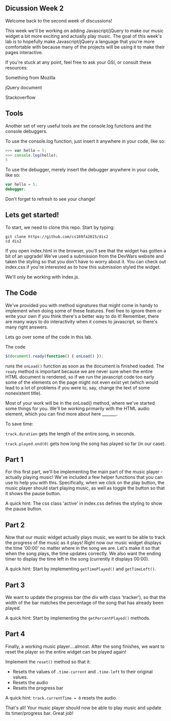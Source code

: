 Dicussion Week 2
---

Welcome back to the second week of discussions!

This week we'll be working on adding Javascript/jQuery to make our music widget a bit more exciting and actually play music. The goal of this week's lab is to hopefully make Javascript/jQuery a language that you're more comfortable with because many of the projects will be using it to make their pages interactive.

If you're stuck at any point, feel free to ask your GSI, or consult these resources:

Something from Mozilla

jQuery document

Stackoverflow

Tools
---

Another set of very useful tools are the console.log functions and the console debuggers.

To use the console.log function, just insert it anywhere in your code, like so:

``` javascript
>>> var hello = 5;
>>> console.log(hello);
5
```

To use the debugger, merely insert the debugger anywhere in your code, like so:

``` javascript
var hello = 5;
debugger;
```

Don't forget to refresh to see your change!

Lets get started!
---

To start, we need to clone this repo. Start by typing:

```
git clone https://github.com/cs169fa2015/dis2
cd dis2
```

If you open index.html in the browser, you'll see that the widget has gotten a bit of an upgrade! We've used a submission from the DevWars website and taken the styling so that you don't have to worry about it. You can check out index.css if you're interested as to how this submission styled the widget.

We'll only be working with index.js.

The Code
---

We've provided you with method signatures that might come in handy to implement when doing some of these features. Feel free to ignore them or write your own if you think there's a better way to do it! Remember, there are many ways to do interactivity when it comes to javascript, so there's many right answers.

Lets go over some of the code in this lab.

The code

``` javascript
$(document).ready(function() { onLoad() });
```

runs the `onLoad()` function as soon as the document is finished loaded. The `ready` method is important because we are never sure when the entire HTML document is rendered, so if we run the javascript code too early some of the elements on the page might not even exist yet (which would lead to a lot of problems if you were to, say, change the text of some nonexistent title).

Most of your work will be in the onLoad() method, where we've started some things for you. We'll be working primarily with the HTML audio element, which you can find more about here _______.

To save time:

`track.duration` gets the length of the entire song, in seconds.

`track.played.end(0)` gets how long the song has played so far (in our case).

Part 1
---

For this first part, we'll be implementing the main part of the music player - actually playing music! We've included a few helper functions that you can use to help you with this. Specifically, when we click on the play button, the music player should start playing music, as well as toggle the button so that it shows the pause button.

A quick hint: The css class 'active' in index.css defines the styling to show the pause button.

Part 2
---

Now that our music widget actually plays music, we want to be able to track the progress of the music as it plays! Right now our music widget displays the time '00:00' no matter where in the song we are. Let's make it so that when the song plays, the time updates correctly. We also want the ending timer to display the time left in the song (currently it displays 00:00).

A quick hint: Start by implementing `getTimePlayed()` and `getTimeLeft()`.

Part 3
---

We want to update the progress bar (the div with class 'tracker'), so that the width of the bar matches the percentage of the song that has already been played.

A quick hint: Start by implementing the `getPercentPlayed()` methods.

Part 4
---

Finally, a working music player....almost. After the song finishes, we want to reset the player so the entire widget can be played again!

Implement the `reset()` method so that it:

- Resets the values of `.time-current` and `.time-left` to their original values.
- Resets the audio
- Resets the progress bar

A quick hint: `track.currentTime = 0` resets the audio.

That's all! Your music player should now be able to play music and update its timer/progress bar. Great job!

